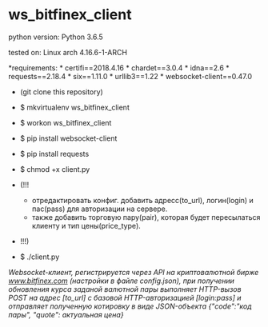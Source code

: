 # ws_bitfinex_client


python version:
Python 3.6.5

tested on:
Linux arch 4.16.6-1-ARCH


*requirements:
	* certifi==2018.4.16
	* chardet==3.0.4
	* idna==2.6
	* requests==2.18.4
	* six==1.11.0
	* urllib3==1.22
	* websocket-client==0.47.0


* (git clone this repository)
* $ mkvirtualenv ws_bitfinex_client
* $ workon ws_bitfinex_client
* $ pip install websocket-client
* $ pip install requests
* $ chmod +x client.py

* (!!!
	* отредактировать конфиг. добавить адресс(to_url), логин(login) и пас(pass) для авторизации на сервере.
	* также добавить торговую пару(pair), которая будет пересылаться клиенту и тип цены(price_type).
* !!!)

* $ ./client.py



*Websocket-клиент, регистрируется через API на криптовалютной бирже www.bitfinex.com (настройки в файле config.json), при получении обновления курса заданой валютной пары выполняет HTTP-вызов POST на адрес [to_url] с базовой HTTP-авторизацией [login:pass] и отправляет полученную котировку в виде JSON-объекта {"code":"код пары", "quote": актуальная цена}*
